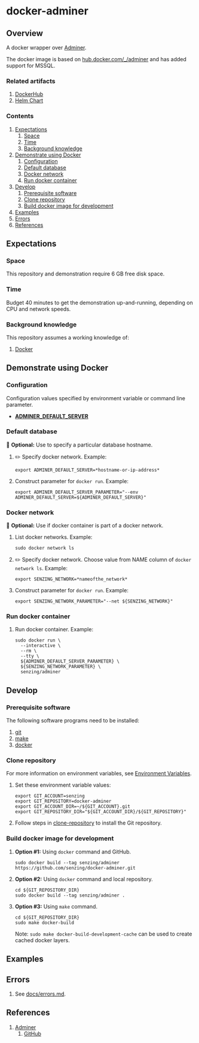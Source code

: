 # docker-adminer

## Overview

A docker wrapper over [Adminer](https://www.adminer.org/).

The docker image is based on [hub.docker.com/_/adminer](https://hub.docker.com/_/adminer/)
and has added support for MSSQL.

### Related artifacts

1. [DockerHub](https://hub.docker.com/r/senzing/adminer)
1. [Helm Chart](https://github.com/Senzing/charts/tree/master/charts/adminer)

### Contents

1. [Expectations](#expectations)
    1. [Space](#space)
    1. [Time](#time)
    1. [Background knowledge](#background-knowledge)
1. [Demonstrate using Docker](#demonstrate-using-docker)
    1. [Configuration](#configuration)
    1. [Default database](#default-database)
    1. [Docker network](#docker-network)
    1. [Run docker container](#run-docker-container)
1. [Develop](#develop)
    1. [Prerequisite software](#prerequisite-software)
    1. [Clone repository](#clone-repository)
    1. [Build docker image for development](#build-docker-image-for-development)
1. [Examples](#examples)
1. [Errors](#errors)
1. [References](#references)

## Expectations

### Space

This repository and demonstration require 6 GB free disk space.

### Time

Budget 40 minutes to get the demonstration up-and-running, depending on CPU and network speeds.

### Background knowledge

This repository assumes a working knowledge of:

1. [Docker](https://github.com/Senzing/knowledge-base/blob/master/WHATIS/docker.md)

## Demonstrate using Docker

### Configuration

Configuration values specified by environment variable or command line parameter.

- **[ADMINER_DEFAULT_SERVER](https://github.com/Senzing/knowledge-base/blob/master/lists/environment-variables.md#adminer_default_server)**

### Default database

:thinking: **Optional:**  Use to specify a particular database hostname.

1. :pencil2: Specify docker network.
   Example:

    ```console
    export ADMINER_DEFAULT_SERVER=*hostname-or-ip-address*
    ```

1. Construct parameter for `docker run`.
   Example:

    ```console
    export ADMINER_DEFAULT_SERVER_PARAMETER="--env ADMINER_DEFAULT_SERVER=${ADMINER_DEFAULT_SERVER}"
    ```

### Docker network

:thinking: **Optional:**  Use if docker container is part of a docker network.

1. List docker networks.
   Example:

    ```console
    sudo docker network ls
    ```

1. :pencil2: Specify docker network.
   Choose value from NAME column of `docker network ls`.
   Example:

    ```console
    export SENZING_NETWORK=*nameofthe_network*
    ```

1. Construct parameter for `docker run`.
   Example:

    ```console
    export SENZING_NETWORK_PARAMETER="--net ${SENZING_NETWORK}"
    ```

### Run docker container

1. Run docker container.
   Example:

    ```console
    sudo docker run \
      --interactive \
      --rm \
      --tty \
      ${ADMINER_DEFAULT_SERVER_PARAMETER} \
      ${SENZING_NETWORK_PARAMETER} \
      senzing/adminer
    ```

## Develop

### Prerequisite software

The following software programs need to be installed:

1. [git](https://github.com/Senzing/knowledge-base/blob/master/HOWTO/install-git.md)
1. [make](https://github.com/Senzing/knowledge-base/blob/master/HOWTO/install-make.md)
1. [docker](https://github.com/Senzing/knowledge-base/blob/master/HOWTO/install-docker.md)

### Clone repository

For more information on environment variables,
see [Environment Variables](https://github.com/Senzing/knowledge-base/blob/master/lists/environment-variables.md).

1. Set these environment variable values:

    ```console
    export GIT_ACCOUNT=senzing
    export GIT_REPOSITORY=docker-adminer
    export GIT_ACCOUNT_DIR=~/${GIT_ACCOUNT}.git
    export GIT_REPOSITORY_DIR="${GIT_ACCOUNT_DIR}/${GIT_REPOSITORY}"
    ```

1. Follow steps in [clone-repository](https://github.com/Senzing/knowledge-base/blob/master/HOWTO/clone-repository.md) to install the Git repository.

### Build docker image for development

1. **Option #1:** Using `docker` command and GitHub.

    ```console
    sudo docker build --tag senzing/adminer https://github.com/senzing/docker-adminer.git
    ```

1. **Option #2:** Using `docker` command and local repository.

    ```console
    cd ${GIT_REPOSITORY_DIR}
    sudo docker build --tag senzing/adminer .
    ```

1. **Option #3:** Using `make` command.

    ```console
    cd ${GIT_REPOSITORY_DIR}
    sudo make docker-build
    ```

    Note: `sudo make docker-build-development-cache` can be used to create cached docker layers.

## Examples

## Errors

1. See [docs/errors.md](docs/errors.md).

## References

1. [Adminer](https://www.adminer.org/)
    1. [GitHub](https://github.com/vrana/adminer)

